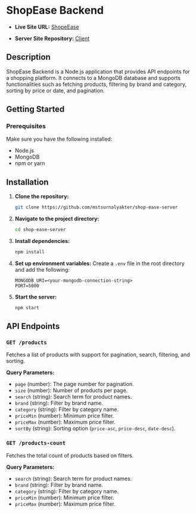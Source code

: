 # ShopEase Backend

- **Live Site URL:** [ShopeEase]()

- **Server Site Repository:** [Client]()

## Description
ShopEase Backend is a Node.js application that provides API endpoints for a shopping platform. It connects to a MongoDB database and supports functionalities such as fetching products, filtering by brand and category, sorting by price or date, and pagination.

## Getting Started


### Prerequisites

Make sure you have the following installed:

- Node.js
- MongoDB
- npm or yarn

## Installation

1. **Clone the repository:**
    ```bash
    git clone https://github.com/mstsurnalyakter/shop-ease-server
    ```

2. **Navigate to the project directory:**
    ```bash
    cd shop-ease-server
    ```

3. **Install dependencies:**
    ```bash
    npm install
    ```

4. **Set up environment variables:**
    Create a `.env` file in the root directory and add the following:
    ```env
    MONGODB_URI=<your-mongodb-connection-string>
    PORT=5000
    ```

5. **Start the server:**
    ```bash
    npm start
    ```

## API Endpoints

### `GET /products`
Fetches a list of products with support for pagination, search, filtering, and sorting.

**Query Parameters:**
- `page` (number): The page number for pagination.
- `size` (number): Number of products per page.
- `search` (string): Search term for product names.
- `brand` (string): Filter by brand name.
- `category` (string): Filter by category name.
- `priceMin` (number): Minimum price filter.
- `priceMax` (number): Maximum price filter.
- `sortBy` (string): Sorting option (`price-asc`, `price-desc`, `date-desc`).

### `GET /products-count`
Fetches the total count of products based on filters.

**Query Parameters:**
- `search` (string): Search term for product names.
- `brand` (string): Filter by brand name.
- `category` (string): Filter by category name.
- `priceMin` (number): Minimum price filter.
- `priceMax` (number): Maximum price filter.
